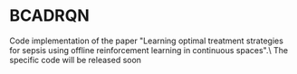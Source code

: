 # BCADRQN
Code implementation of the paper "Learning optimal treatment strategies for sepsis  using offline reinforcement learning in continuous spaces".\\
The specific code will be released soon

